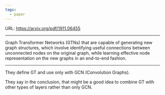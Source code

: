 ```yaml
---
tags:
  - paper
---
```

URL: https://arxiv.org/pdf/1911.06455

---

Graph Transformer Networks (GTNs) that are capable of generating new graph structures, which involve identifying useful connections between unconnected nodes on the original graph, while learning effective node representation on the new graphs in an end-to-end fashion.

---

They define GT and use only with GCN (Convolution Graphs).

They say in the conclusion, that might be a good idea to combine GT with other types of layers rather than only GCN.